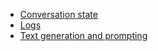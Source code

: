 
- [Conversation state](https://platform.openai.com/docs/guides/conversation-state?api-mode=responses)
- [Logs](https://platform.openai.com/logs?api=responses)
- [Text generation and prompting](https://platform.openai.com/docs/guides/text?api-mode=responses)
